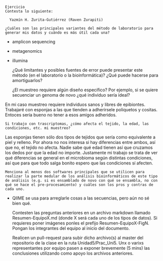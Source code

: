     Ejercicio
    Contesta lo siguiente:

      Yazmín H. Zurita-Gutiérrez (Raven Zurapiti)

    ¿Cuáles son las principales variantes del método de laboratorio para generar mis datos y cuándo es más útil cada una?

- amplicon sequencing
- metagenomics
- illumina

    ¿Qué limitantes y posibles fuentes de error puede presentar este método (en el laboratorio o la bioinformática)? ¿Qué puede hacerse para amortiguarlos?



    ¿El muestreo requiere algún diseño específico? Por ejemplo, si se quiere secuenciar un genoma de novo ¿qué individuo sería ideal?

En mi caso muestreo requiere individuos sanos y libres de epibiontes. Trabajaré con esponjas a las que tienden a adherirsele poliquetos y cositas. Entoces sería bueno no tener a esos amigos adheridos. 

    Si trabajo con trascriptomas, ¿cómo afecta el tejido, la edad, las condiciones, etc. mi muestreo?

Las esponjas tienen sólo dos tipos de tejidos que sería como equivalente a piel y relleno. Por ahora no nos interesa si hay diferencias entre ambos, así que no, el tejido no afecta. 
Nadie sabe qué edad tienen así que cruzamos los dedos por que la edad no importe. 
Justamente mi trabajo se trata de ver qué diferencias se general en el microbioma según distintas condiciones, así que para que todo salga bonito espero que las condiciones sí afecten.


    Menciona al menos dos softwares principales que se utilicen para realizar la parte medular de los análisis bioinformáticos de este tipo de análisis (e.g. si es ensamblado de novo con qué se ensambla, no con qué se hace el pre-procesamiento) y cuáles son los pros y contras de cada uno.

- QIIME se usa para arreglarle cosas a las secuencias, pero aún no sé bien qué.



    Contesten las preguntas anteriores en un archivo markdown llamado Resumen-EquipoX.md (donde X será cada uno de los tipos de datos). Si requieres poner imágenes ponles el prefijo Resumen-EquipoX-FigN. Pongan los integrantes del equipo al inicio del documento.






    Realicen un pull-request para subir dicho archivo(s) al master del repositorio de la clase en la ruta Unidad5/Prac_Uni5.
    Unx o varixs representantes por equipo pasen a exponer brevemente (5 mins) las conclusiones utilizando como apoyo los archivos anteriores.

